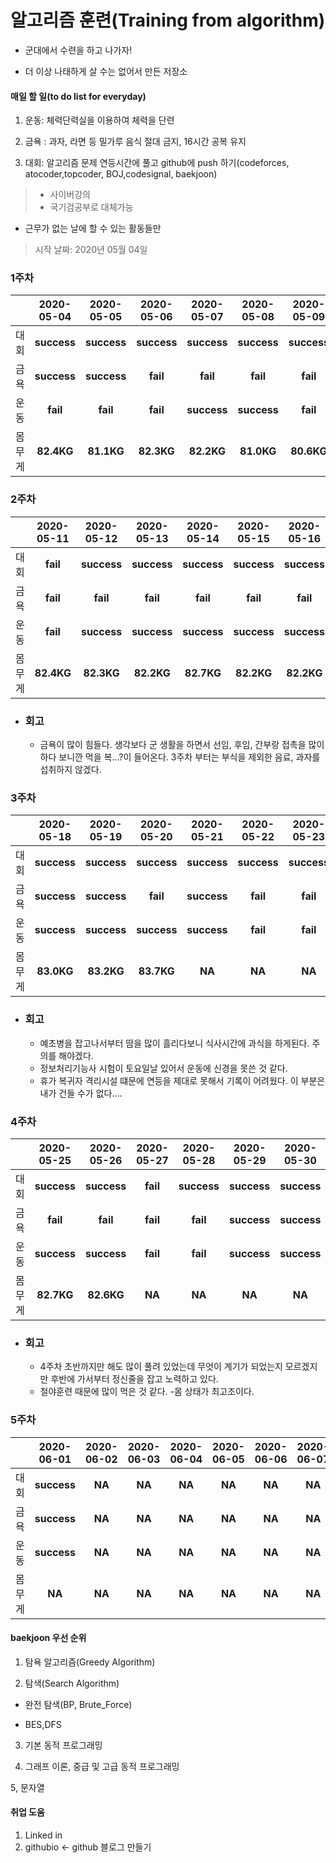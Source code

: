 # 알고리즘 훈련(Training from algorithm)

* 군대에서 수련을 하고 나가자!

* 더 이상 나태하게 살 수는 없어서 만든 저장소




#### 매일 할 일(to do list for everyday)

  1. 운동: 체력단력실을 이용하여 체력을 단련
  
  2. 금욕 : 과자, 라면 등 밀가루 음식 절대 금지, 16시간 공복 유지
  
  3. 대회: 알고리즘 문제 연등시간에 풀고 github에 push 하기(codeforces, atocoder,topcoder, BOJ,codesignal, baekjoon)
  > * 사이버강의
  > * 국기검공부로 대체가능
  * 근무가 없는 날에 할 수 있는 활동들만
  
> 시작 날짜: 2020년 05월 04일
### 1주차
||2020-05-04|2020-05-05|2020-05-06|2020-05-07|2020-05-08|2020-05-09|2020-05-10|
|---|:------:|:---:|:---:|:---:|:---:|:---:|:---:|
|대회|**success**|**success**|**success**|**success**|**success**|**success**|**success**|
|금욕|**success**|**success**|**fail**|**fail**|**fail**|**fail**|**success**|
|운동|**fail**|**fail**|**fail**|**success**|**success**|**fail**|**success**|
|몸무게|**82.4KG**|**81.1KG**|**82.3KG**|**82.2KG**|**81.0KG**|**80.6KG**|**81.7KG**|

### 2주차
||2020-05-11|2020-05-12|2020-05-13|2020-05-14|2020-05-15|2020-05-16|2020-05-17|
|---|:------:|:---:|:---:|:---:|:---:|:---:|:---:|
|대회|**fail**|**success**|**success**|**success**|**success**|**success**|**success**|
|금욕|**fail**|**fail**|**fail**|**fail**|**fail**|**fail**|**fail**|
|운동|**fail**|**success**|**success**|**success**|**success**|**success**|**success**|
|몸무게|**82.4KG**|**82.3KG**|**82.2KG**|**82.7KG**|**82.2KG**|**82.2KG**|**83.0KG**|

+ ### 회고
  - 금욕이 많이 힘들다. 생각보다 군 생활을 하면서 선임, 후임, 간부랑 접촉을 많이 하다 보니깐 먹을 복...?이 들어온다.
    3주차 부터는 부식을 제외한 음료, 과자를 섭취하지 않겠다.


### 3주차
||2020-05-18|2020-05-19|2020-05-20|2020-05-21|2020-05-22|2020-05-23|2020-05-24|
|---|:------:|:---:|:---:|:---:|:---:|:---:|:---:|
|대회|**success**|**success**|**success**|**success**|**success**|**success**|**success**|
|금욕|**success**|**success**|**fail**|**success**|**fail**|**fail**|**fail**|
|운동|**success**|**success**|**success**|**success**|**fail**|**fail**|**fail**|
|몸무게|**83.0KG**|**83.2KG**|**83.7KG**|**NA**|**NA**|**NA**|**82.4KG**|

+ ### 회고
  - 예초병을 잡고나서부터 땀을 많이 흘리다보니 식사시간에 과식을 하게된다. 주의를 해야겠다.
  - 정보처리기능사 시험이 토요일날 있어서 운동에 신경을 못쓴 것 같다.
  - 휴가 복귀자 격리시설 떄문에 연등을 제대로 못해서 기록이 어려웠다. 이 부분은 내가 건들 수가 없다....


### 4주차
||2020-05-25|2020-05-26|2020-05-27|2020-05-28|2020-05-29|2020-05-30|2020-05-31|
|---|:------:|:---:|:---:|:---:|:---:|:---:|:---:|
|대회|**success**|**success**|**fail**|**success**|**success**|**success**|**success**|
|금욕|**fail**|**fail**|**fail**|**fail**|**success**|**success**|**success**|
|운동|**success**|**success**|**fail**|**fail**|**success**|**success**|**success**|
|몸무게|**82.7KG**|**82.6KG**|**NA**|**NA**|**NA**|**NA**|**NA**|

+ ### 회고
  - 4주차 초반까지만 해도 많이 풀려 있었는데 무엇이 계기가 되었는지 모르겠지만 후반에 가서부터 정신줄을 잡고 
  노력하고 있다.
  - 철야훈련 때문에 많이 먹은 것 같다.
  -몸 상태가 최고조이다.

### 5주차
||2020-06-01|2020-06-02|2020-06-03|2020-06-04|2020-06-05|2020-06-06|2020-06-07|
|---|:------:|:---:|:---:|:---:|:---:|:---:|:---:|
|대회|**success**|**NA**|**NA**|**NA**|**NA**|**NA**|**NA**|
|금욕|**success**|**NA**|**NA**|**NA**|**NA**|**NA**|**NA**|
|운동|**success**|**NA**|**NA**|**NA**|**NA**|**NA**|**NA**|
|몸무게|**NA**|**NA**|**NA**|**NA**|**NA**|**NA**|**NA**|


  

#### baekjoon 우선 순위

  1. 탐욕 알고리즘(Greedy Algorithm)

  2. 탐색(Search Algorithm)

  + 완전 탐색(BP, Brute_Force)

  + BES,DFS

  3. 기본 동적 프로그래밍

  4. 그래프 이론, 중급 및 고급 동적 프로그래밍

  5, 문자열
  
  #### 취업 도움
   1. Linked in
   2. githubio <- github 블로그 만들기
